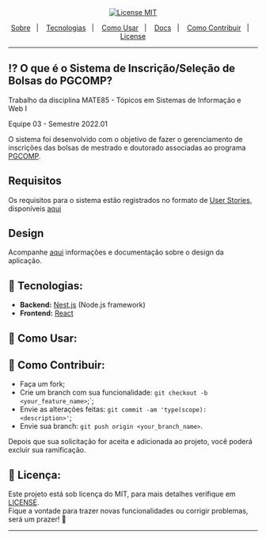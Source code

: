 <div align="center">
  <a href="https://opensource.org/licenses/MIT"><img alt="License MIT" src="https://img.shields.io/badge/license-MIT-brightgreen"></a>
</div>

<p align="center">
  <a href="#interrobang-what-is-rentx">Sobre</a>&nbsp;&nbsp;&nbsp;|&nbsp;&nbsp;&nbsp;
  <a href="#rocket-technologies">Tecnologias</a>&nbsp;&nbsp;&nbsp;|&nbsp;&nbsp;&nbsp;
  <a href="#construction_worker-how-to-use-developing">Como Usar</a>&nbsp;&nbsp;&nbsp;|&nbsp;&nbsp;&nbsp;
  <a href="#books-documentation">Docs</a>&nbsp;&nbsp;&nbsp;|&nbsp;&nbsp;&nbsp;
  <a href="#confetti_ball-how-to-contribute">Como Contribuir</a>&nbsp;&nbsp;&nbsp;|&nbsp;&nbsp;&nbsp;
  <a href="#key-license">License</a>
</p>

--- 

## :interrobang: O que é o Sistema de Inscrição/Seleção de Bolsas do PGCOMP?

Trabalho da disciplina MATE85 - Tópicos em Sistemas de Informação e Web I

Equipe 03 - Semestre 2022.01

O sistema foi desenvolvido com o objetivo de fazer o gerenciamento de inscrições das bolsas de mestrado e doutorado associadas ao programa [PGCOMP](https://pgcomp.ufba.br/). 

## Requisitos

Os requisitos para o sistema estão registrados no formato de [User Stories](https://en.wikipedia.org/wiki/User_story), disponíveis [aqui](docs/requirements/index.md)

## Design

Acompanhe [aqui](docs/design/index.md) informações e documentação sobre o design da aplicação.


## :construction_worker: Tecnologias:


* **Backend:** [Nest.js](https://nestjs.com/) (Node.js framework)
* **Frontend:** [React](https://pt-br.reactjs.org/)


## :construction_worker: Como Usar: 




## :confetti_ball: Como Contribuir:

-  Faça um fork;
-  Crie um branch com sua funcionalidade: `git checkout -b <your_feature_name>`;`;
-  Envie as alterações feitas: `git commit -am 'type(scope): <description>'`;
-  Envie sua branch: `git push origin <your_branch_name>`.

Depois que sua solicitação for aceita e adicionada ao projeto, você poderá excluir sua ramificação.

## :key: Licença:

Este projeto está sob licença do MIT, para mais detalhes verifique em [LICENSE][license]. <br>
Fique a vontade para trazer novas funcionalidades ou corrigir problemas, será um prazer! 💜

---


[license]: LICENSE.md






